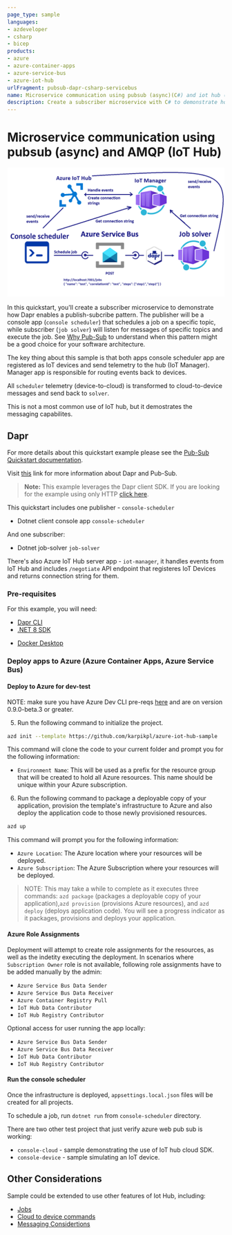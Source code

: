 ```yaml
---
page_type: sample
languages:
- azdeveloper
- csharp
- bicep
products:
- azure
- azure-container-apps
- azure-service-bus
- azure-iot-hub
urlFragment: pubsub-dapr-csharp-servicebus
name: Microservice communication using pubsub (async)(C#) and iot hub (AMQP)
description: Create a subscriber microservice with C# to demonstrate how Dapr enables a subcribe pattern. Console app will publish a message on service bus topic, subscriber microservice will pick it up and execute the job. Both services talk to each other using AMQP via Azure IoT Hub.
---
```

<!-- YAML front-matter schema: https://review.learn.microsoft.com/en-us/help/contribute/samples/process/onboarding?branch=main#supported-metadata-fields-for-readmemd -->

# Microservice communication using pubsub (async) and AMQP (IoT Hub)

![](images/pubsub-diagram.png)

In this quickstart, you'll create a subscriber microservice to demonstrate how Dapr enables a publish-subcribe pattern. The publisher will be a console app (`console scheduler`) that schedules a job on a specific topic, while subscriber (`job solver`) will listen for messages of specific topics and execute the job. See [Why Pub-Sub](#why-pub-sub) to understand when this pattern might be a good choice for your software architecture.

The key thing about this sample is that both apps console scheduler app are registered as IoT devices and send telemetry to the hub (IoT Manager). Manager app is responsible for routing events back to devices. 

All `scheduler` telemetry (device-to-cloud) is transformed to cloud-to-device messages and send back to `solver`.

This is not a most common use of IoT hub, but it demostrates the messaging capabilites.

## Dapr

For more details about this quickstart example please see the [Pub-Sub Quickstart documentation](https://docs.dapr.io/getting-started/quickstarts/pubsub-quickstart/).

Visit [this](https://docs.dapr.io/developing-applications/building-blocks/pubsub/) link for more information about Dapr and Pub-Sub.

> **Note:** This example leverages the Dapr client SDK.  If you are looking for the example using only HTTP [click here](../http).

This quickstart includes one publisher - `console-scheduler`

- Dotnet client console app `console-scheduler` 

And one subscriber: 
 
- Dotnet job-solver `job-solver`

There's also Azure IoT Hub server app - `iot-manager`, it handles events from IoT Hub and includes `/negotiate` API endpoint that registeres IoT Devices and returns connection string for them.

### Pre-requisites

For this example, you will need:

- [Dapr CLI](https://docs.dapr.io/getting-started)
- [.NET 8 SDK](https://dotnet.microsoft.com/download)
<!-- IGNORE_LINKS -->
- [Docker Desktop](https://www.docker.com/products/docker-desktop)
<!-- END_IGNORE -->

### Deploy apps to Azure (Azure Container Apps, Azure Service Bus)

#### Deploy to Azure for dev-test

NOTE: make sure you have Azure Dev CLI pre-reqs [here](https://learn.microsoft.com/en-us/azure/developer/azure-developer-cli/install-azd?tabs=winget-windows%2Cbrew-mac%2Cscript-linux&pivots=os-windows) and are on version 0.9.0-beta.3 or greater.

5. Run the following command to initialize the project. 

```bash
azd init --template https://github.com/karpikpl/azure-iot-hub-sample
``` 

This command will clone the code to your current folder and prompt you for the following information:

- `Environment Name`: This will be used as a prefix for the resource group that will be created to hold all Azure resources. This name should be unique within your Azure subscription.

6. Run the following command to package a deployable copy of your application, provision the template's infrastructure to Azure and also deploy the application code to those newly provisioned resources.

```bash
azd up
```

This command will prompt you for the following information:
- `Azure Location`: The Azure location where your resources will be deployed.
- `Azure Subscription`: The Azure Subscription where your resources will be deployed.

> NOTE: This may take a while to complete as it executes three commands: `azd package` (packages a deployable copy of your application),`azd provision` (provisions Azure resources), and `azd deploy` (deploys application code). You will see a progress indicator as it packages, provisions and deploys your application.

#### Azure Role Assignments

Deployment will attempt to create role assignments for the resources, as well as the indetity executing the deployment. In scenarios where `Subscription Owner` role is not available, following role assignments have to be added manually by the admin:

* `Azure Service Bus Data Sender`
* `Azure Service Bus Data Receiver`
* `Azure Container Registry Pull`
* `IoT Hub Data Contributor`
* `IoT Hub Registry Contributor`

Optional access for user running the app locally:
* `Azure Service Bus Data Sender`
* `Azure Service Bus Data Receiver`
* `IoT Hub Data Contributor`
* `IoT Hub Registry Contributor`

#### Run the console scheduler

Once the infrastructure is deployed, `appsettings.local.json` files will be created for all projects.

To schedule a job, run `dotnet run` from `console-scheduler` directory.

There are two other test project that just verify azure web pub sub is working:
- `console-cloud` - sample demonstrating the use of IoT hub cloud SDK.
- `console-device` - sample simulating an IoT device.

## Other Considerations

Sample could be extended to use other features of Iot Hub, including:

* [Jobs](https://learn.microsoft.com/en-us/azure/iot-hub/iot-hub-devguide-jobs)
* [Cloud to device commands](https://learn.microsoft.com/en-us/rest/api/iotcentral/dataplane/devices/run-command?view=rest-iotcentral-dataplane-2022-07-31&tabs=HTTP)
* [Messaging Considertions](https://learn.microsoft.com/en-us/azure/iot-hub/iot-hub-devguide-messaging)
